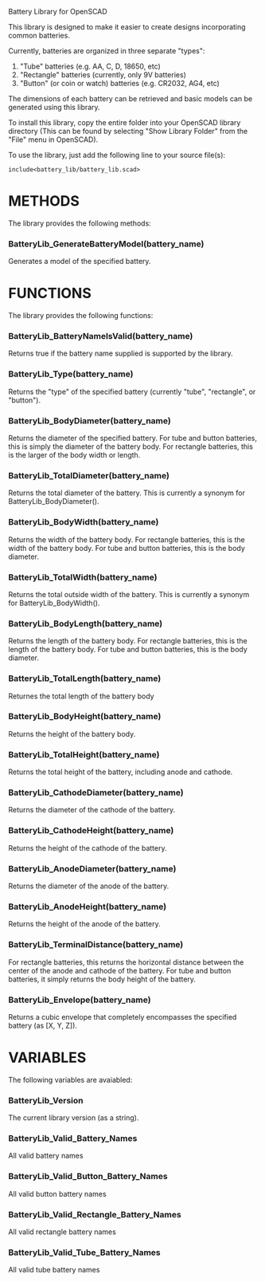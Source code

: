 Battery Library for OpenSCAD

This library is designed to make it easier to create designs incorporating 
common batteries.

Currently, batteries are organized in three separate "types":
   1. "Tube" batteries (e.g. AA, C, D, 18650, etc)
   2. "Rectangle" batteries (currently, only 9V batteries)
   3. "Button" (or coin or watch) batteries (e.g. CR2032, AG4, etc)

The dimensions of each battery can be retrieved and basic models can be generated using this library.

To install this library, copy the entire folder into your OpenSCAD library directory (This can be found by selecting "Show Library Folder" from the "File" menu in OpenSCAD).

To use the library, just add the following line to your source file(s):

`include<battery_lib/battery_lib.scad>`



# METHODS
The library provides the following methods:

### BatteryLib_GenerateBatteryModel(battery_name) 
Generates a model of the specified battery.


# FUNCTIONS
The library provides the following functions:

### BatteryLib_BatteryNameIsValid(battery_name)
   Returns true if the battery name supplied is supported by the library.

### BatteryLib_Type(battery_name)
   Returns the "type" of the specified battery 
   (currently "tube", "rectangle", or "button").

### BatteryLib_BodyDiameter(battery_name)
   Returns the diameter of the specified battery.
   For tube and button batteries, this is simply the diameter of the battery body.
   For rectangle batteries, this is the larger of the body width or length.

### BatteryLib_TotalDiameter(battery_name)
   Returns the total diameter of the battery.
   This is currently a synonym for BatteryLib_BodyDiameter().

### BatteryLib_BodyWidth(battery_name)
   Returns the width of the battery body.
   For rectangle batteries, this is the width of the battery body.
   For tube and button batteries, this is the body diameter.

### BatteryLib_TotalWidth(battery_name)
   Returns the total outside width of the battery.
   This is currently a synonym for BatteryLib_BodyWidth().

### BatteryLib_BodyLength(battery_name)
   Returns the length of the battery body.
   For rectangle batteries, this is the length of the battery body.
   For tube and button batteries, this is the body diameter.
   
### BatteryLib_TotalLength(battery_name)
   Returnes the total length of the battery body

### BatteryLib_BodyHeight(battery_name)
   Returns the height of the battery body.

### BatteryLib_TotalHeight(battery_name)
   Returns the total height of the battery, including anode and cathode.

### BatteryLib_CathodeDiameter(battery_name)
   Returns the diameter of the cathode of the battery.

### BatteryLib_CathodeHeight(battery_name)
   Returns the height of the cathode of the battery.

### BatteryLib_AnodeDiameter(battery_name)
   Returns the diameter of the anode of the battery.

### BatteryLib_AnodeHeight(battery_name)
   Returns the height of the anode of the battery.

### BatteryLib_TerminalDistance(battery_name)
   For rectangle batteries, this returns the horizontal distance between the 
   center of the anode and cathode of the battery.
   For tube and button batteries, it simply returns the body height of the battery.

### BatteryLib_Envelope(battery_name)
   Returns a cubic envelope that completely encompasses the specified battery
   (as [X, Y, Z]).


# VARIABLES
   The following variables are avaiabled:

### BatteryLib_Version
   The current library version (as a string).

### BatteryLib_Valid_Battery_Names 
   All valid battery names

### BatteryLib_Valid_Button_Battery_Names
   All valid button battery names

### BatteryLib_Valid_Rectangle_Battery_Names 
   All valid rectangle battery names

### BatteryLib_Valid_Tube_Battery_Names 
   All valid tube battery names
